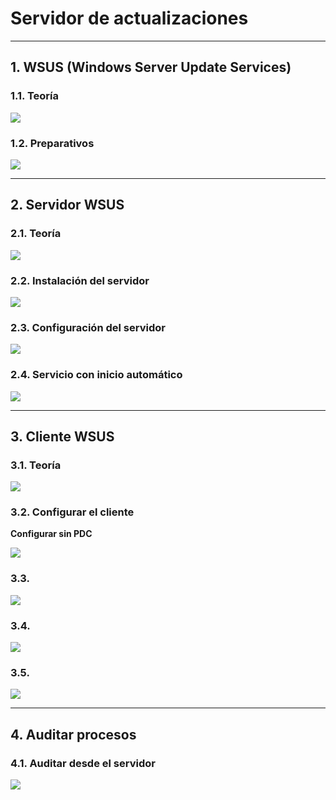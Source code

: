 
# Servidor de actualizaciones

---

## 1. WSUS (Windows Server Update Services)

### 1.1. Teoría



![](./images/.png)

### 1.2. Preparativos



![](./images/.png)

---

## 2. Servidor WSUS

### 2.1. Teoría



![](./images/.png)

### 2.2. Instalación del servidor



![](./images/.png)

### 2.3. Configuración del servidor



![](./images/.png)

### 2.4. Servicio con inicio automático



![](./images/.png)

---

## 3. Cliente WSUS

### 3.1. Teoría



![](./images/.png)

### 3.2. Configurar el cliente

**Configurar sin PDC**

![](./images/.png)

### 3.3.



![](./images/.png)

### 3.4.



![](./images/.png)

### 3.5.



![](./images/.png)

---

## 4. Auditar procesos

### 4.1. Auditar desde el servidor



![](./images/.png)

